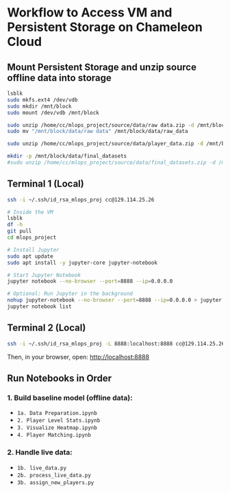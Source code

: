 # Workflow to Access VM and Persistent Storage on Chameleon Cloud

## Mount Persistent Storage and unzip source offline data into storage
```bash
lsblk
sudo mkfs.ext4 /dev/vdb
sudo mkdir /mnt/block
sudo mount /dev/vdb /mnt/block

sudo unzip /home/cc/mlops_project/source/data/raw data.zip -d /mnt/block/data/
sudo mv "/mnt/block/data/raw data" /mnt/block/data/raw_data

sudo unzip /home/cc/mlops_project/source/data/player_data.zip -d /mnt/block/data/

mkdir -p /mnt/block/data/final_datasets
#sudo unzip /home/cc/mlops_project/source/data/final_datasets.zip -d /mnt/block/data/
```

## Terminal 1 (Local)
```bash
ssh -i ~/.ssh/id_rsa_mlops_proj cc@129.114.25.26

# Inside the VM
lsblk
df -h
git pull
cd mlops_project

# Install Jupyter
sudo apt update
sudo apt install -y jupyter-core jupyter-notebook

# Start Jupyter Notebook
jupyter notebook --no-browser --port=8888 --ip=0.0.0.0

# Optional: Run Jupyter in the background
nohup jupyter-notebook --no-browser --port=8888 --ip=0.0.0.0 > jupyter.log 2>&1 &
jupyter notebook list
```

## Terminal 2 (Local)
```bash
ssh -i ~/.ssh/id_rsa_mlops_proj -L 8888:localhost:8888 cc@129.114.25.26
```

Then, in your browser, open: [http://localhost:8888](http://localhost:8888)

## Run Notebooks in Order

### 1. Build baseline model (offline data):
- `1a. Data Preparation.ipynb`
- `2. Player Level Stats.ipynb`
- `3. Visualize Heatmap.ipynb`
- `4. Player Matching.ipynb`

### 2. Handle live data:
- `1b. live_data.py`
- `2b. process_live_data.py`
- `3b. assign_new_players.py`
